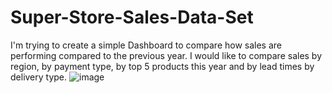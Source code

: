 # Super-Store-Sales-Data-Set
I'm trying to create a simple Dashboard to compare how sales are performing compared to the previous year.
I would like to compare sales by region, by payment type, by top 5 products this year and by lead times by delivery type.
![image](https://github.com/JefPratama/Super-Store-Sales-Data-Set/assets/153343134/7c07ba58-f0cc-4634-8857-4ce01e676ef2)
